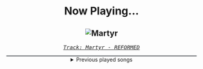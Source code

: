 <div align="center"> 
<h1>Now Playing...</h1>

![Martyr](https://i.scdn.co/image/ab67616d00001e021ae00540f48f34b4a5a6ccb6)
--
_<samp><a href="https://open.spotify.com/track/3sRWzDsE5oZ0IKpJwpzpqn">Track: Martyr - REFORMED</a></samp>_

<div style="border: 1px #4B5054 solid"></div>
<details>
  <summary>
    Previous played songs
  </summary>
  <table>
    <thead>
      <tr>
        <th>
          Artist
        </th>
        <th>
          Song
        </th>
        <th>
          Link
        </th>
      </tr>
    </thead>
    <tbody>
      <tr><td>REFORMED</td><td>Martyr</td><td><a href="https://open.spotify.com/track/3sRWzDsE5oZ0IKpJwpzpqn">https://open.spotify.com/track/3sRWzDsE5oZ0IKpJwpzpqn</a></td></tr><tr><td>Satyr</td><td>Picayune</td><td><a href="https://open.spotify.com/track/5JPqKVQvEaSbYjDg56i8UX">https://open.spotify.com/track/5JPqKVQvEaSbYjDg56i8UX</a></td></tr><tr><td>Volumes</td><td>Left For Dead</td><td><a href="https://open.spotify.com/track/0zNjr7ql6ifPvmNdSDx1qt">https://open.spotify.com/track/0zNjr7ql6ifPvmNdSDx1qt</a></td></tr><tr><td>Confusing Paradise</td><td>Skylla</td><td><a href="https://open.spotify.com/track/5rsJEHEMaEerw1uNH1FksB">https://open.spotify.com/track/5rsJEHEMaEerw1uNH1FksB</a></td></tr><tr><td>Confusing Paradise</td><td>Skylla</td><td><a href="https://open.spotify.com/track/5rsJEHEMaEerw1uNH1FksB">https://open.spotify.com/track/5rsJEHEMaEerw1uNH1FksB</a></td></tr><tr><td>Northlane</td><td>Carbonized</td><td><a href="https://open.spotify.com/track/4kqYSyIRLk3rxgke3cWflX">https://open.spotify.com/track/4kqYSyIRLk3rxgke3cWflX</a></td></tr><tr><td>Time, The Valuator</td><td>Black Water</td><td><a href="https://open.spotify.com/track/1l3sMzBRc8dgpKzj2wm368">https://open.spotify.com/track/1l3sMzBRc8dgpKzj2wm368</a></td></tr><tr><td>Afterglow</td><td>Ephemeral</td><td><a href="https://open.spotify.com/track/7501OuBQChRztHQlEOA0F3">https://open.spotify.com/track/7501OuBQChRztHQlEOA0F3</a></td></tr><tr><td>LEVELS</td><td>Chauvinist</td><td><a href="https://open.spotify.com/track/2znJImPhsEV8FhHI4Xzxoc">https://open.spotify.com/track/2znJImPhsEV8FhHI4Xzxoc</a></td></tr><tr><td>Periphery</td><td>Atropos</td><td><a href="https://open.spotify.com/track/0pfbHUS1He5Mjt0EmP8Mrl">https://open.spotify.com/track/0pfbHUS1He5Mjt0EmP8Mrl</a></td></tr><tr><td>Will Ramos</td><td>Rain</td><td><a href="https://open.spotify.com/track/1pELCtS95FQP4wuHKgLBmI">https://open.spotify.com/track/1pELCtS95FQP4wuHKgLBmI</a></td></tr><tr><td>Sleep Token</td><td>Rain</td><td><a href="https://open.spotify.com/track/0GXwlEXCO8qeeeOIYpsR3m">https://open.spotify.com/track/0GXwlEXCO8qeeeOIYpsR3m</a></td></tr><tr><td>Will Ramos</td><td>Rain</td><td><a href="https://open.spotify.com/track/1pELCtS95FQP4wuHKgLBmI">https://open.spotify.com/track/1pELCtS95FQP4wuHKgLBmI</a></td></tr><tr><td>Sleep Token</td><td>Rain</td><td><a href="https://open.spotify.com/track/0GXwlEXCO8qeeeOIYpsR3m">https://open.spotify.com/track/0GXwlEXCO8qeeeOIYpsR3m</a></td></tr><tr><td>Will Ramos</td><td>Rain</td><td><a href="https://open.spotify.com/track/1pELCtS95FQP4wuHKgLBmI">https://open.spotify.com/track/1pELCtS95FQP4wuHKgLBmI</a></td></tr><tr><td>Five Finger Death Punch</td><td>The Bleeding</td><td><a href="https://open.spotify.com/track/6LRmV5GZUjKLgxi7lBWriQ">https://open.spotify.com/track/6LRmV5GZUjKLgxi7lBWriQ</a></td></tr><tr><td>Five Finger Death Punch</td><td>Coming Down</td><td><a href="https://open.spotify.com/track/22VW5d6k6HT0SQ8MUEXuDz">https://open.spotify.com/track/22VW5d6k6HT0SQ8MUEXuDz</a></td></tr><tr><td>Will Ramos</td><td>Rain</td><td><a href="https://open.spotify.com/track/1pELCtS95FQP4wuHKgLBmI">https://open.spotify.com/track/1pELCtS95FQP4wuHKgLBmI</a></td></tr><tr><td>Will Ramos</td><td>Rain</td><td><a href="https://open.spotify.com/track/1pELCtS95FQP4wuHKgLBmI">https://open.spotify.com/track/1pELCtS95FQP4wuHKgLBmI</a></td></tr><tr><td>Sleep Token</td><td>Rain</td><td><a href="https://open.spotify.com/track/0GXwlEXCO8qeeeOIYpsR3m">https://open.spotify.com/track/0GXwlEXCO8qeeeOIYpsR3m</a></td></tr>
    </tbody>
  </table>
</details>

</div>
